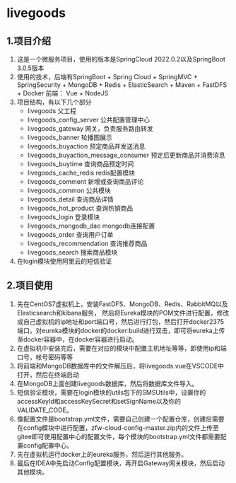 # livegoods
## 1.项目介绍
1. 这是一个微服务项目，使用的版本是SpringCloud 2022.0.2以及SpringBoot 3.0.5版本
2. 使用的技术，后端有SpringBoot + Spring Cloud + SpringMVC + SpringSecurity + MongoDB + Redis + ElasticSearch + Maven + FastDFS + Docker 前端： Vue + NodeJS
3. 项目结构，有以下几个部分
   - livegoods 父工程
   - livegoods_config_server 公共配置管理中心
   - livegoods_gateway 网关，负责服务路由转发
   - livegoods_banner 轮播图展示
   - livegoods_buyaction 预定商品并发送消息
   - livegoods_buyaction_message_consumer 预定后更新商品并消费消息
   - livegoods_buytime 查询商品预定时间
   - livegoods_cache_redis redis配置模块
   - livegoods_comment 新增或查询商品评论
   - livegoods_common 公共模块
   - livegoods_detail 查询商品详情
   - livegoods_hot_product 查询热销商品
   - livegoods_login 登录模块
   - livegoods_mongodb_dao mongodb连接配置
   - livegoods_order 查询用户订单
   - livegoods_recommendation 查询推荐商品
   - livegoods_search 搜索商品模块
4. 在login模块使用阿里云的短信验证
## 2.项目使用

1. 先在CentOS7虚拟机上，安装FastDFS、MongoDB、Redis、RabbitMQ以及Elasticsearch和kibana服务，
然后将Eureka模块的POM文件进行配置，修改成自己虚拟机的ip地址和port端口号，然后进行打包，然后打开docker2375端口，对eureka模块的docker的docker:build进行双击，即可将eureka上传至docker容器中，在docker容器进行启动。
2. 在虚拟机中安装完后，需要在对应的模块中配置主机地址等等，即使用ip和端口号，帐号密码等等
3. 将前端和MongoDB数据库中的文件解压后，将livegoods.vue在VSCODE中打开，然后在终端启动
4. 在MongoDB上面创建livegoods数据库，然后将数据库文件导入。
5. 短信验证模块，需要在login模块的utils包下的SMSUtils中，设置你的accessKeyId和accessKeySecret和setSignName以及你的VALIDATE_CODE。
6. 像配置文件是bootstrap.yml文件，需要自己创建一个配置仓库，创建后需要在config模块中进行配置，zfw-cloud-config-master.zip内的文件上传至gitee即可使用配置中心的配置文件，每个模块的bootstrap.yml文件都需要配置config配置中心。
7. 先在虚拟机运行docker上的eureka服务，然后运行其他服务。
8. 最后在IDEA中先启动Config配置模块，再开启Gateway网关模块，然后启动其他模块。

